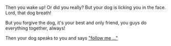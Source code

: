 Then you wake up! Or did you really? But your dog is licking you in the face. Lord, that dog breath!

But you forgive the dog, it's your best and only friend, you guys do everything together, always!

Then your dog speaks to you and says ["follow me ..."](../play-with-dog/dog.md)